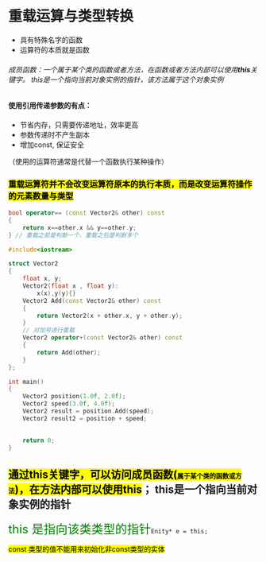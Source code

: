 # 重载运算与类型转换

- 具有特殊名字的函数
- 运算符的本质就是函数



###### 成员函数：一个属于某个类的函数或者方法，在函数或者方法内部可以使用**this**关键字。 this是一个指向当前对象实例的指针，该方法属于这个对象实例

#### 使用引用传递参数的有点：

- 节省内存，只需要传递地址，效率更高
- 参数传递时不产生副本
- 增加const, 保证安全

（使用的运算符通常是代替一个函数执行某种操作）





### <mark>重载运算符并不会改变运算符原本的执行本质，而是改变运算符操作的元素数量与类型</mark>

```c++
bool operator== (const Vector2& other) const
{
    return x==other.x && y==other.y;
} // 重载之前是判断一个，重载之后是判断多个
```



```c++
#include<iostream>

struct Vector2
{
	float x, y;
	Vector2(float x , float y):
		x(x),y(y){}
	Vector2 Add(const Vector2& other) const
	{
		return Vector2(x + other.x, y + other.y);
	}
    // 对加号进行重载
	Vector2 operator+(const Vector2& other) const
	{
		return Add(other);
	}
};

int main()
{
	Vector2 position(1.0f, 2.0f);
	Vector2 speed(3.0f, 4.0f);
	Vector2 result = position.Add(speed);
	Vector2 result2 = position + speed;

	
	return 0;
}
```



## <mark>通过this关键字，可以访问成员函数(<font size=2>属于某个类的函数或方法</font>)，在方法内部可以使用this</mark>； this是一个指向当前对象实例的指针

<font size=5 color=green>this 是指向该类类型的指针</font>`Enity* e = this;`

<mark>const 类型的值不能用来初始化非const类型的实体</mark>

